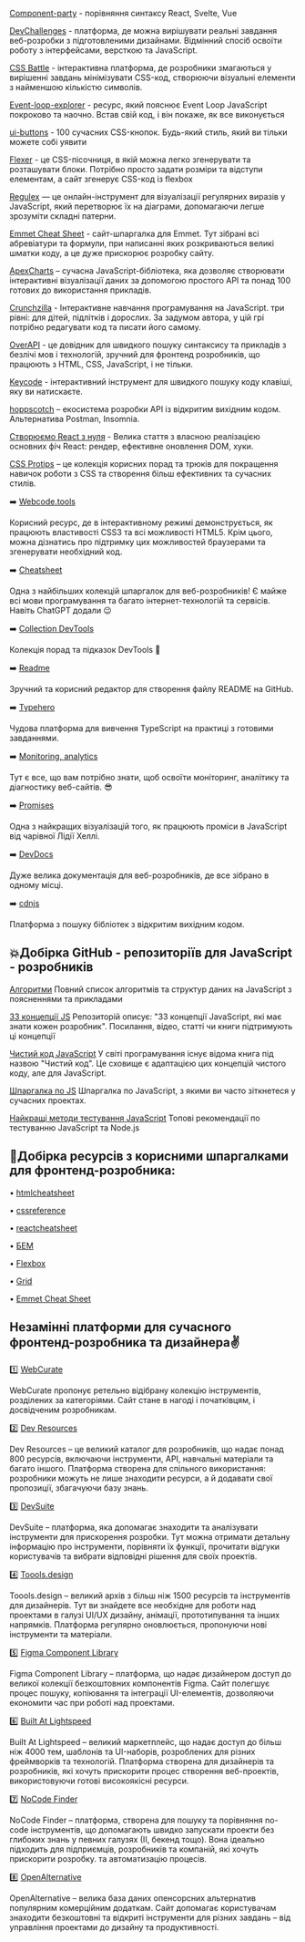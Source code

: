 [Component-party](https://component-party.dev/) - порівняння синтаксу  React, Svelte, Vue 

[DevChallenges](https://devchallenges.io/) - платформа, де можна вирішувати реальні завдання веб-розробки з підготовленими дизайнами. Відмінний спосіб освоїти роботу з інтерфейсами, версткою та JavaScript.

[CSS Battle](https://cssbattle.dev/) - інтерактивна платформа, де розробники змагаються у вирішенні завдань мінімізувати CSS-код, створюючи візуальні елементи з найменшою кількістю символів.

[Event-loop-explorer](https://vault-developer.github.io/event-loop-explorer/) - ресурс, який пояснює Event Loop JavaScript покроково та наочно.
Встав свій код, і він покаже, як все виконується

[ui-buttons](https://ui-buttons.web.app/) - 100 сучасних CSS-кнопок. Будь-який стиль, який ви тільки можете собі уявити

[Flexer](https://www.flexer.dev) - це CSS-пісочниця, в якій можна легко згенерувати та розташувати блоки. Потрібно просто задати розміри та відступи елементам, а сайт згенерує CSS-код із flexbox

[Regulex](https://jex.im/regulex/) — це онлайн-інструмент для візуалізації регулярних виразів у JavaScript, який перетворює їх на діаграми, допомагаючи легше зрозуміти складні патерни.

[Emmet Cheat Sheet](docs.emmet.io/cheat-sheet) - сайт-шпаргалка для Emmet. Тут зібрані всі абревіатури та формули, при написанні яких розкриваються великі шматки коду, а це дуже прискорює розробку сайту.

[ApexCharts](https://github.com/apexcharts/apexcharts.js) – сучасна JavaScript-бібліотека, яка дозволяє створювати інтерактивні візуалізації даних за допомогою простого API та понад 100 готових до використання прикладів.

[Crunchzilla](https://www.crunchzilla.com/) - Інтерактивне навчання програмування на JavaScript. три рівні: для дітей, підлітків і дорослих. За задумом автора, у цій грі потрібно редагувати код та писати його самому. 

[OverAPI](https://overapi.com/) - це довідник для швидкого пошуку синтаксису та прикладів з безлічі мов і технологій, зручний для фронтенд розробників, що працюють з HTML, CSS, JavaScript, і не тільки.

[Keycode](https://www.toptal.com/developers/keycode) - інтерактивний інструмент для швидкого пошуку коду клавіші, яку ви натискаєте.

[hoppscotch](https://github.com/hoppscotch/hoppscotch#) – екосистема розробки API із відкритим вихідним кодом.
Альтернатива Postman, Insomnia.

[Створюємо React з нуля](https://www.rob.directory/blog/react-from-scratch) - Велика стаття з власною реалізацією основних фіч React: рендер, ефективне оновлення DOM, хуки.

[CSS Protips](https://github.com/AllThingsSmitty/css-protips) – це колекція корисних порад та трюків для покращення навичок роботи з CSS та створення більш ефективних та сучасних стилів.

➡️ [Webcode.tools](https://webcode.tools/)

Корисний ресурс, де в інтерактивному режимі демонструється, як працюють властивості CSS3 та всі можливості HTML5. Крім цього, можна дізнатись про підтримку цих можливостей браузерами та згенерувати необхідний код.

➡️ [Cheatsheet](https://cheatsheets.zip/)

Одна з найбільших колекцій шпаргалок для веб-розробників!
Є майже всі мови програмування та багато інтернет-технологій та сервісів. Навіть ChatGPT додали 😉

➡️ [Collection DevTools](https://lnkd.in/eum8bDk9)

Колекція порад та підказок DevTools 💪

➡️ [Readme](https://readme.so/editor)

Зручний та корисний редактор для створення файлу README на GitHub.

➡️ [Typehero](https://typehero.dev/)

Чудова платформа для вивчення TypeScript на практиці з готовими завданнями.

➡️ [Monitoring, analytics](https://lnkd.in/eW2SecP6)

Тут є все, що вам потрібно знати, щоб освоїти моніторинг, аналітику та діагностику веб-сайтів. 😎

➡️ [Promises](https://lnkd.in/eUx9EzbZ)

Одна з найкращих візуалізацій того, як працюють проміси в JavaScript від чарівної Лідії Хеллі.

➡️ [DevDocs](https://devdocs.io/)

Дуже велика документація для веб-розробників, де все зібрано в одному місці.

➡️ [cdnjs](https://cdnjs.com/)

Платформа з пошуку бібліотек з відкритим вихідним кодом.



## 💥Добірка GitHub - репозиторіїв для JavaScript - розробників

[Алгоритми](https://github.com/trekhleb/javascript-algorithms)
Повний список алгоритмів та структур даних на JavaScript з поясненнями та прикладами

[33 концепції JS](https://github.com/leonardomso/33-js-concepts)
Репозиторій описує: "33 концепції JavaScript, які має знати кожен розробник". Посилання, відео, статті чи книги підтримують ці концепції

[Чистий код JavaScript](https://github.com/ryanmcdermott/clean-code-javascript)
У світі програмування існує відома книга під назвою "Чистий код". Це сховище є адаптацією цих концепцій чистого коду, але для JavaScript.

[Шпаргалка по JS](https://github.com/mbeaudru/modern-js-cheatsheet)
Шпаргалка по JavaScript, з якими ви часто зіткнетеся у сучасних проектах.

[Найкращі методи тестування JavaScript](https://github.com/goldbergyoni/javascript-testing-best-practices)
Топові рекомендації по тестуванню JavaScript та Node.js


## 💎Добірка ресурсів з корисними шпаргалками для фронтенд-розробника:

• [htmlcheatsheet](https://htmlcheatsheet.com/)

• [cssreference](https://cssreference.io/)

• [reactcheatsheet](https://reactcheatsheet.com/)

• [БЕМ](https://9elements.com/bem-cheat-sheet/)

• [Flexbox](https://flexbox.malven.co/)

• [Grid](https://grid.malven.co/)

• [Emmet Cheat Sheet](https://docs.emmet.io/cheat-sheet/)


## Незамінні платформи для сучасного фронтенд-розробника та дизайнера✌️

1️⃣ [WebCurate](https://lnkd.in/d6sYkhC3)

WebCurate пропонує ретельно відібрану колекцію інструментів, розділених за категоріями. Сайт стане в нагоді і початківцям, і досвідченим розробникам.

2️⃣ [Dev Resources](https://devresourc.es/)

Dev Resources – це великий каталог для розробників, що надає понад 800 ресурсів, включаючи інструменти, API, навчальні матеріали та багато іншого. Платформа створена для спільного використання: розробники можуть не лише знаходити ресурси, а й додавати свої пропозиції, збагачуючи базу знань.

3️⃣ [DevSuite](https://devsuite.co/)

DevSuite – платформа, яка допомагає знаходити та аналізувати інструменти для прискорення розробки. Тут можна отримати детальну інформацію про інструменти, порівняти їх функції, прочитати відгуки користувачів та вибрати відповідні рішення для своїх проектів.

4️⃣ [Toools.design](https://www.toools.design/)

Toools.design – великий архів з більш ніж 1500 ресурсів та інструментів для дизайнерів. Тут ви знайдете все необхідне для роботи над проектами в галузі UI/UX дизайну, анімації, прототипування та інших напрямків. Платформа регулярно оновлюється, пропонуючи нові інструменти та матеріали.

5️⃣ [Figma Component Library](https://lnkd.in/d94vtY4Q)

Figma Component Library – платформа, що надає дизайнером доступ до великої колекції безкоштовних компонентів Figma. Сайт полегшує процес пошуку, копіювання та інтеграції UI-елементів, дозволяючи економити час при роботі над проектами.

6️⃣ [Built At Lightspeed](https://lnkd.in/d_M_nzDX)

Built At Lightspeed – великий маркетплейс, що надає доступ до більш ніж 4000 тем, шаблонів та UI-наборів, розроблених для різних фреймворків та технологій. Платформа створена для дизайнерів та розробників, які хочуть прискорити процес створення веб-проектів, використовуючи готові високоякісні ресурси.


7️⃣ [NoCode Finder](https://lnkd.in/da3y8cPX)

NoCode Finder – платформа, створена для пошуку та порівняння no-code інструментів, що допомагають швидко запускати проекти без глибоких знань у певних галузях (ІІ, бекенд тощо). Вона ідеально підходить для підприємців, розробників та компаній, які хочуть прискорити розробку. та автоматизацію процесів.

8️⃣ [OpenAlternative](https://lnkd.in/dr6GGTp7)

OpenAlternative – велика база даних опенсорсних альтернатив популярним комерційним додаткам. Сайт допомагає користувачам знаходити безкоштовні та відкриті інструменти для різних завдань – від управління проектами до дизайну та продуктивності.

